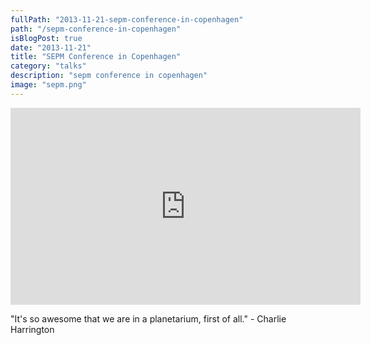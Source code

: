 ```yaml
---
fullPath: "2013-11-21-sepm-conference-in-copenhagen"
path: "/sepm-conference-in-copenhagen"
isBlogPost: true
date: "2013-11-21"
title: "SEPM Conference in Copenhagen"
category: "talks"
description: "sepm conference in copenhagen"
image: "sepm.png"
---
```


<iframe width="560" height="315" src="https://www.youtube.com/embed/87sBLMbBoFM?rel=0" frameborder="0" allowfullscreen></iframe>

"It's so awesome that we are in a planetarium, first of all." - Charlie Harrington